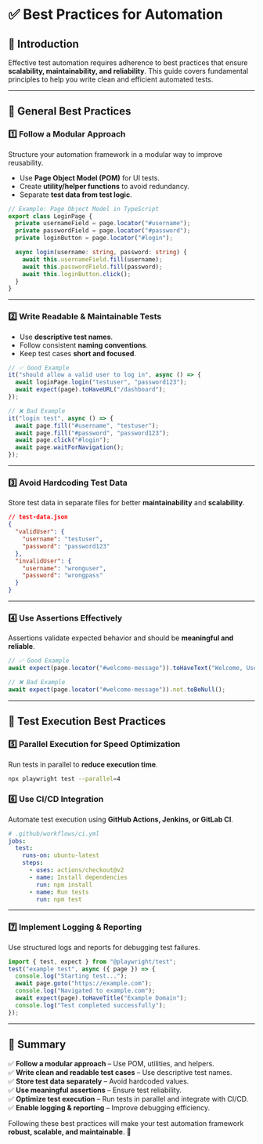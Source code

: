 # ✅ Best Practices for Automation

## 🚀 Introduction

Effective test automation requires adherence to best practices that ensure **scalability, maintainability, and reliability**. This guide covers fundamental principles to help you write clean and efficient automated tests.

---

## 📌 General Best Practices

### 1️⃣ **Follow a Modular Approach**

Structure your automation framework in a modular way to improve reusability.

- Use **Page Object Model (POM)** for UI tests.
- Create **utility/helper functions** to avoid redundancy.
- Separate **test data from test logic**.

```typescript
// Example: Page Object Model in TypeScript
export class LoginPage {
  private usernameField = page.locator("#username");
  private passwordField = page.locator("#password");
  private loginButton = page.locator("#login");

  async login(username: string, password: string) {
    await this.usernameField.fill(username);
    await this.passwordField.fill(password);
    await this.loginButton.click();
  }
}
```

---

### 2️⃣ **Write Readable & Maintainable Tests**

- Use **descriptive test names**.
- Follow consistent **naming conventions**.
- Keep test cases **short and focused**.

```typescript
// ✅ Good Example
it("should allow a valid user to log in", async () => {
  await loginPage.login("testuser", "password123");
  await expect(page).toHaveURL("/dashboard");
});

// ❌ Bad Example
it("login test", async () => {
  await page.fill("#username", "testuser");
  await page.fill("#password", "password123");
  await page.click("#login");
  await page.waitForNavigation();
});
```

---

### 3️⃣ **Avoid Hardcoding Test Data**

Store test data in separate files for better **maintainability** and **scalability**.

```json
// test-data.json
{
  "validUser": {
    "username": "testuser",
    "password": "password123"
  },
  "invalidUser": {
    "username": "wronguser",
    "password": "wrongpass"
  }
}
```

---

### 4️⃣ **Use Assertions Effectively**

Assertions validate expected behavior and should be **meaningful and reliable**.

```typescript
// ✅ Good Example
await expect(page.locator("#welcome-message")).toHaveText("Welcome, User!");

// ❌ Bad Example
await expect(page.locator("#welcome-message")).not.toBeNull();
```

---

## 📌 Test Execution Best Practices

### 5️⃣ **Parallel Execution for Speed Optimization**

Run tests in parallel to **reduce execution time**.

```sh
npx playwright test --parallel=4
```

### 6️⃣ **Use CI/CD Integration**

Automate test execution using **GitHub Actions, Jenkins, or GitLab CI**.

```yaml
# .github/workflows/ci.yml
jobs:
  test:
    runs-on: ubuntu-latest
    steps:
      - uses: actions/checkout@v2
      - name: Install dependencies
        run: npm install
      - name: Run tests
        run: npm test
```

---

### 7️⃣ **Implement Logging & Reporting**

Use structured logs and reports for debugging test failures.

```typescript
import { test, expect } from "@playwright/test";
test("example test", async ({ page }) => {
  console.log("Starting test...");
  await page.goto("https://example.com");
  console.log("Navigated to example.com");
  await expect(page).toHaveTitle("Example Domain");
  console.log("Test completed successfully");
});
```

---

## 🎯 Summary

✅ **Follow a modular approach** – Use POM, utilities, and helpers.  
✅ **Write clean and readable test cases** – Use descriptive test names.  
✅ **Store test data separately** – Avoid hardcoded values.  
✅ **Use meaningful assertions** – Ensure test reliability.  
✅ **Optimize test execution** – Run tests in parallel and integrate with CI/CD.  
✅ **Enable logging & reporting** – Improve debugging efficiency.

Following these best practices will make your test automation framework **robust, scalable, and maintainable**. 🚀
